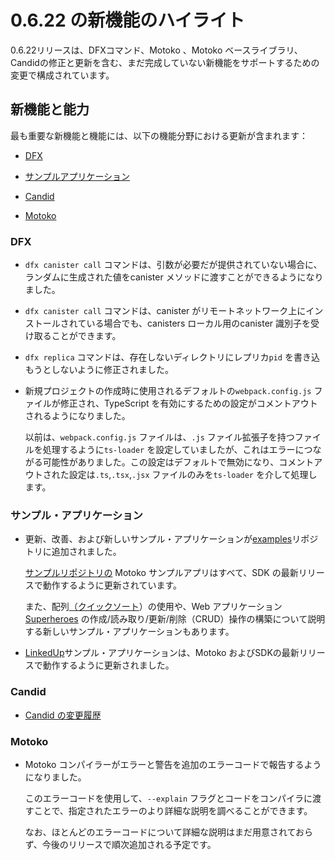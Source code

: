 # 0.6.22 の新機能のハイライト

0.6.22リリースは、DFXコマンド、Motoko 、Motoko ベースライブラリ、Candidの修正と更新を含む、まだ完成していない新機能をサポートするための変更で構成されています。

## 新機能と能力

最も重要な新機能と機能には、以下の機能分野における更新が含まれます：

- [DFX](#_dfx)

- [サンプルアプリケーション](#Apps)

- [Candid](#_candid)

- [Motoko](#_motoko)

### DFX

- `dfx canister call` コマンドは、引数が必要だが提供されていない場合に、ランダムに生成された値をcanister メソッドに渡すことができるようになりました。

- `dfx canister call` コマンドは、canister がリモートネットワーク上にインストールされている場合でも、canisters ローカル用のcanister 識別子を受け取ることができます。

- `dfx replica` コマンドは、存在しないディレクトリにレプリカ`pid` を書き込もうとしないように修正されました。

- 新規プロジェクトの作成時に使用されるデフォルトの`webpack.config.js` ファイルが修正され、TypeScript を有効にするための設定がコメントアウトされるようになりました。
  
  以前は、`webpack.config.js` ファイルは、`.js` ファイル拡張子を持つファイルを処理するように`ts-loader` を設定していましたが、これはエラーにつながる可能性がありました。この設定はデフォルトで無効になり、コメントアウトされた設定は`.ts`,`.tsx`,`.jsx` ファイルのみを`ts-loader` を介して処理します。

### サンプル・アプリケーション

- 更新、改善、および新しいサンプル・アプリケーションが[examples](https://github.com/dfinity/examples/tree/master/motoko)リポジトリに追加されました。
  
  [サンプルリポジトリの](https://github.com/dfinity/examples/tree/master/motoko) Motoko サンプルアプリはすべて、SDK の最新リリースで動作するように更新されています。
  
  また、配列[（クイックソート](https://github.com/dfinity/examples/tree/master/motoko/quicksort)）の使用や、Web アプリケーション[Superheroes](https://github.com/dfinity/examples/tree/master/motoko/superheroes) の作成/読み取り/更新/削除（CRUD）操作の構築について説明する新しいサンプル・アプリケーションもあります。

- [LinkedUp](https://github.com/dfinity/linkedup)サンプル・アプリケーションは、Motoko およびSDKの最新リリースで動作するように更新されました。

### Candid

- [Candid の変更履歴](https://github.com/dfinity/candid/blob/master/Changelog.md)

### Motoko

- Motoko コンパイラーがエラーと警告を追加のエラーコードで報告するようになりました。
  
  このエラーコードを使用して、`--explain` フラグとコードをコンパイラに渡すことで、指定されたエラーのより詳細な説明を調べることができます。
  
  なお、ほとんどのエラーコードについて詳細な説明はまだ用意されておらず、今後のリリースで順次追加される予定です。

<!---
# Highlights of what’s new in 0.6.22

The 0.6.22 release consists of changes to support new features that are not yet complete, including fixes and updates to DFX commands, Motoko, the Motoko base library, and Candid.

## New features and capabilities

The most significant new features and capabilities include updates in the following functional areas:

-   [DFX](#_dfx)

-   [Sample applications](#Apps)

-   [Candid](#_candid)

-   [Motoko](#_motoko)

### DFX

-   The `dfx canister call` command can now pass a randomly-generated value to a canister method when an argument is required but not provided.

-   The `dfx canister call` command can take canister identifiers for local canisters even if the canister is installed on a remote network.

-   The `dfx replica` command has been fixed so that it does not attempt to write the replica `pid` to a nonexistent directory.

-   The default `webpack.config.js` file used when you create new projects has been modified to comment out the configuration to enable TypeScript.

    Previously, the `webpack.config.js` file configured `ts-loader` to process files with the `.js` file extension, which could lead to errors. This configuration is now disabled by default and the commented-out configuration only processes `.ts`, `.tsx`, and `.jsx` files through `ts-loader`.

### Sample applications

-   There have been updates, improvements, and new sample applications added to the [examples](https://github.com/dfinity/examples/tree/master/motoko) repository.

    All of Motoko sample apps in the [examples](https://github.com/dfinity/examples/tree/master/motoko) repository have been updated to work with the latest release of the SDK.

    There are also new sample apps to illustrate using arrays ([Quicksort](https://github.com/dfinity/examples/tree/master/motoko/quicksort)) and building create/read/update/delete (CRUD) operations for a web application [Superheroes](https://github.com/dfinity/examples/tree/master/motoko/superheroes).

-   The [LinkedUp](https://github.com/dfinity/linkedup) sample application has been updated to work with the latest release of Motoko and the SDK.

### Candid

-   [Candid changelog](https://github.com/dfinity/candid/blob/master/Changelog.md)

### Motoko

-   The Motoko compiler now reports errors and warnings with an additional error code.

    You can use the error code to look up a more detailed description for a given error by passing the `--explain` flag with a code to the compiler.

    Note that detailed descriptions are not yet available for most error codes and will be added incrementally in upcoming releases.

-->
